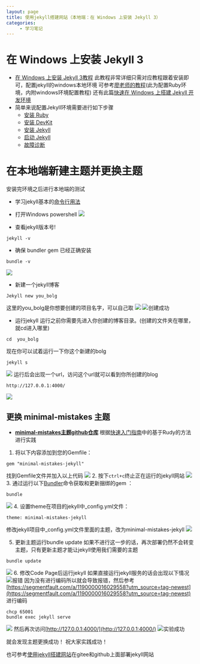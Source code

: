 ```yaml
---
layout: page
title: 使用jekyll搭建网站（本地端：在 Windows 上安装 Jekyll 3）
categories:
     - 学习笔记
---
```


# 在 Windows 上安装 Jekyll 3
- [在 Windows 上安装 Jekyll 3教程](https://cn.yizeng.me/2013/05/10/setup-jekyll-on-windows/)
此教程非常详细只需对应教程跟着安装即可，配置jekyll的windows本地环境
可参考[廖老师的教程](https://hanteng.github.io/notes_tech/jekyll/Ruby/)(此为配置Ruby环境，内附windows环境配置教程)
还有此篇[快速在 Windows 上搭建 Jekyll 开发环境
](https://hanteng.github.io/notes_tech/jekyll/Ruby/)
- 简单来说配置Jekyll环境需要进行如下步骤
   - [安装 Ruby](https://cn.yizeng.me/2013/05/10/setup-jekyll-on-windows/#install-ruby)
   - [安装 DevKit](https://cn.yizeng.me/2013/05/10/setup-jekyll-on-windows/#install-devkit)
   - [安装 Jekyll](https://cn.yizeng.me/2013/05/10/setup-jekyll-on-windows/#install-jekyll)  
   - [启动 Jekyll](https://cn.yizeng.me/2013/05/10/setup-jekyll-on-windows/#start-jekyll)
   - [故障诊断](https://cn.yizeng.me/2013/05/10/setup-jekyll-on-windows/#troubleshooting)

# 在本地端新建主题并更换主题
安装完环境之后进行本地端的测试
- 学习jekyll基本的[命令行用法](https://jekyllrb.com/docs/usage/)
- 打开Windows powershell
![](https://upload-images.jianshu.io/upload_images/15426330-d81e6a4bf12be1bf.png?imageMogr2/auto-orient/strip%7CimageView2/2/w/1240)

 - 查看jekyll版本号!
```
jekyll -v
```

[](https://upload-images.jianshu.io/upload_images/15426330-eee41bf32b6d6f6e.png?imageMogr2/auto-orient/strip%7CimageView2/2/w/1240)

- 确保 bundler gem 已经正确安装
```
bundle -v
```
![](https://upload-images.jianshu.io/upload_images/15426330-0cd167619737ba13.png?imageMogr2/auto-orient/strip%7CimageView2/2/w/1240)
- 新建一个jekyll博客
```
Jekyll new you_bolg
```
这里的you_bolg是你想要创建的项目名字，可以自己取
![](https://upload-images.jianshu.io/upload_images/15426330-b29697ce190f3a4c.png?imageMogr2/auto-orient/strip%7CimageView2/2/w/1240)
![创建成功](https://upload-images.jianshu.io/upload_images/15426330-43e0be1689bcd557.png?imageMogr2/auto-orient/strip%7CimageView2/2/w/1240)

- 运行jekyll
运行之前你需要先进入你创建的博客目录。(创建的文件夹在哪里，就cd进入哪里)
```
cd  you_bolg
```
现在你可以试着运行一下你这个新建的bolg
```
jekyll s
```
![](https://upload-images.jianshu.io/upload_images/15426330-cf4ca6bffb8a6790.png?imageMogr2/auto-orient/strip%7CimageView2/2/w/1240)
运行后会出现一个url，访问这个url就可以看到你所创建的blog
```
http://127.0.0.1:4000/
```
![](https://upload-images.jianshu.io/upload_images/15426330-ec7519c7212fb44e.png?imageMogr2/auto-orient/strip%7CimageView2/2/w/1240)

## 更换 **minimal-mistakes** 主题
-  **[minimal-mistakes主题github仓库](https://github.com/mmistakes/minimal-mistakes)**
根据[快速入门指南](https://mmistakes.github.io/minimal-mistakes/docs/quick-start-guide/)中的基于Rudy的方法进行实践
 1. 将以下内容添加到您的Gemfile：
```
gem "minimal-mistakes-jekyll"
```
找到Gemfile文件并加入以上代码
![](https://upload-images.jianshu.io/upload_images/15426330-39a1a751099993f3.png?imageMogr2/auto-orient/strip%7CimageView2/2/w/1240)
2. 按下`ctrl+c`终止正在运行的jekyll网站
![](https://upload-images.jianshu.io/upload_images/15426330-202327f1dbcac7ff.png?imageMogr2/auto-orient/strip%7CimageView2/2/w/1240)
3. 通过运行以下[Bundler](http://bundler.io/)命令获取和更新捆绑的gem ：

```
bundle
```
![](https://upload-images.jianshu.io/upload_images/15426330-82dc9f549a99cf19.png?imageMogr2/auto-orient/strip%7CimageView2/2/w/1240)
4. 设置theme在项目的jekyll中_config.yml文件：
```
theme: minimal-mistakes-jekyll
```
修改jekyll项目中_config.yml文件里面的主题，改为minimal-mistakes-jekyll
![](https://upload-images.jianshu.io/upload_images/15426330-31aa54e7613a06b5.png?imageMogr2/auto-orient/strip%7CimageView2/2/w/1240)

5. 更新主题运行bundle update
如果不进行这一步的话，再次部署仍然不会转变主题，只有更新主题才能让jekyll使用我们需要的主题
```
bundle update
```
![](https://upload-images.jianshu.io/upload_images/15426330-a567e1a052433ca5.png?imageMogr2/auto-orient/strip%7CimageView2/2/w/1240)
6. 修改Code Page后运行jekyll
如果直接运行jekyll服务的话会出现以下情况
![报错](https://upload-images.jianshu.io/upload_images/15426330-45c3427a17631577.png?imageMogr2/auto-orient/strip%7CimageView2/2/w/1240)
因为没有进行编码所以就会导致报错，然后参考[https://segmentfault.com/a/1190000016029558?utm_source=tag-newest](https://segmentfault.com/a/1190000016029558?utm_source=tag-newest)
进行编码
```
chcp 65001
bundle exec jekyll serve
```
![](https://upload-images.jianshu.io/upload_images/15426330-a6d18c99c5dd4d25.png?imageMogr2/auto-orient/strip%7CimageView2/2/w/1240)
然后再次访问[http://127.0.0.1:4000/](http://127.0.0.1:4000/)
![实验成功](https://upload-images.jianshu.io/upload_images/15426330-80614834500fe3bf.png?imageMogr2/auto-orient/strip%7CimageView2/2/w/1240)

就会发现主题更换成功！
祝大家实践成功！

也可参考[使用jekyll搭建网站](https://www.jianshu.com/p/7815f5830eac)在gitee和github上面部署jekyll网站
